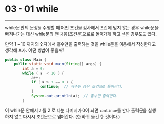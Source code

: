 # 03 - 01 while

------

while문 안의 문장을 수행할 때 어떤 조건을 검사해서 조건에 맞지 않는 경우 while문을 빠져나가는 대신 while문의 맨 처음(조건문)으로로 돌아가게 하고 싶은 경우도도 있다.

만약 1 ~ 10 까지의 숫자에서 홀수만을 출력하는 것을 while문을 이용해서 작성한다고 생각해 보자. 어떤 방법이 좋을까?

```java
public class Main {
	public static void main(String[] args) {
		int a = 0;
		while ( a  < 10 ) {
			a++;
			if ( a % 2 == 0 ) {
				continue;  // 짝수인 경우 조건으로 돌아간다.
			}
			System.out.println(a);  // 홀수만 출력한다.
		}
```

이 while문 안에서 a 를 2 로 나눈 나머지가 0이 되면 `continue`를 만나 출력문을 실행하지 않고 다시시 조건문으로 넘어간다. (한 바퀴 돌긴 한 것이다.)